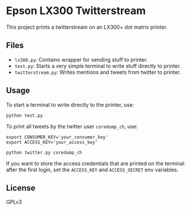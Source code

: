 Epson LX300 Twitterstream
=========================

This project prints a twitterstream on an LX300+ dot matrix
printer.

Files
-----

- `lx300.py`: Contains wrapper for sending stuff to printer.
- `test.py`: Starts a very simple terminal to write stuff directly to printer.
- `twitterstream.py`: Writes mentions and tweets from twitter to printer.

Usage
-----

To start a terminal to write directly to the printer, use:

    python test.py

To print all tweets by the twitter user `coredump_ch`, use:

    export CONSUMER_KEY='your_consumer_key'
    export ACCESS_KEY='your_access_key'

    python twitter.py coredump_ch

If you want to store the access credentials that are printed on the terminal
after the first login, set the `ACCESS_KEY` and `ACCESS_SECRET` env variables.

License
-------

GPLv3
